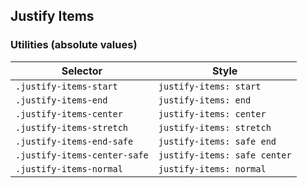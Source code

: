 ## Justify Items

### Utilities (absolute values)

| Selector                     | Style                        |
| ---------------------------- | ---------------------------- |
| `.justify-items-start`       | `justify-items: start`       |
| `.justify-items-end`         | `justify-items: end`         |
| `.justify-items-center`      | `justify-items: center`      |
| `.justify-items-stretch`     | `justify-items: stretch`     |
| `.justify-items-end-safe`    | `justify-items: safe end`    |
| `.justify-items-center-safe` | `justify-items: safe center` |
| `.justify-items-normal`      | `justify-items: normal`      |
